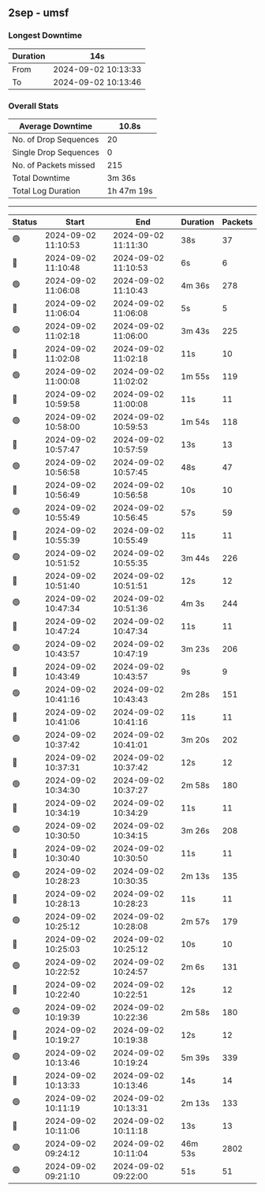 
## 2sep - umsf

### Longest Downtime

Duration | 14s
---- | ----
From | 2024-09-02 10:13:33
To | 2024-09-02 10:13:46

### Overall Stats

Average Downtime | 10.8s
---- | ----
No. of Drop Sequences | 20
Single Drop Sequences | 0
No. of Packets missed | 215
Total Downtime | 3m 36s
Total Log Duration | 1h 47m 19s


---------

Status | Start | End | Duration | Packets
---- | ---- | ---- | ---- | ----
🟢 | 2024-09-02 11:10:53 | 2024-09-02 11:11:30 | 38s | 37
🔴 | 2024-09-02 11:10:48 | 2024-09-02 11:10:53 | 6s | 6
🟢 | 2024-09-02 11:06:08 | 2024-09-02 11:10:43 | 4m 36s | 278
🔴 | 2024-09-02 11:06:04 | 2024-09-02 11:06:08 | 5s | 5
🟢 | 2024-09-02 11:02:18 | 2024-09-02 11:06:00 | 3m 43s | 225
🔴 | 2024-09-02 11:02:08 | 2024-09-02 11:02:18 | 11s | 10
🟢 | 2024-09-02 11:00:08 | 2024-09-02 11:02:02 | 1m 55s | 119
🔴 | 2024-09-02 10:59:58 | 2024-09-02 11:00:08 | 11s | 11
🟢 | 2024-09-02 10:58:00 | 2024-09-02 10:59:53 | 1m 54s | 118
🔴 | 2024-09-02 10:57:47 | 2024-09-02 10:57:59 | 13s | 13
🟢 | 2024-09-02 10:56:58 | 2024-09-02 10:57:45 | 48s | 47
🔴 | 2024-09-02 10:56:49 | 2024-09-02 10:56:58 | 10s | 10
🟢 | 2024-09-02 10:55:49 | 2024-09-02 10:56:45 | 57s | 59
🔴 | 2024-09-02 10:55:39 | 2024-09-02 10:55:49 | 11s | 11
🟢 | 2024-09-02 10:51:52 | 2024-09-02 10:55:35 | 3m 44s | 226
🔴 | 2024-09-02 10:51:40 | 2024-09-02 10:51:51 | 12s | 12
🟢 | 2024-09-02 10:47:34 | 2024-09-02 10:51:36 | 4m 3s | 244
🔴 | 2024-09-02 10:47:24 | 2024-09-02 10:47:34 | 11s | 11
🟢 | 2024-09-02 10:43:57 | 2024-09-02 10:47:19 | 3m 23s | 206
🔴 | 2024-09-02 10:43:49 | 2024-09-02 10:43:57 | 9s | 9
🟢 | 2024-09-02 10:41:16 | 2024-09-02 10:43:43 | 2m 28s | 151
🔴 | 2024-09-02 10:41:06 | 2024-09-02 10:41:16 | 11s | 11
🟢 | 2024-09-02 10:37:42 | 2024-09-02 10:41:01 | 3m 20s | 202
🔴 | 2024-09-02 10:37:31 | 2024-09-02 10:37:42 | 12s | 12
🟢 | 2024-09-02 10:34:30 | 2024-09-02 10:37:27 | 2m 58s | 180
🔴 | 2024-09-02 10:34:19 | 2024-09-02 10:34:29 | 11s | 11
🟢 | 2024-09-02 10:30:50 | 2024-09-02 10:34:15 | 3m 26s | 208
🔴 | 2024-09-02 10:30:40 | 2024-09-02 10:30:50 | 11s | 11
🟢 | 2024-09-02 10:28:23 | 2024-09-02 10:30:35 | 2m 13s | 135
🔴 | 2024-09-02 10:28:13 | 2024-09-02 10:28:23 | 11s | 11
🟢 | 2024-09-02 10:25:12 | 2024-09-02 10:28:08 | 2m 57s | 179
🔴 | 2024-09-02 10:25:03 | 2024-09-02 10:25:12 | 10s | 10
🟢 | 2024-09-02 10:22:52 | 2024-09-02 10:24:57 | 2m 6s | 131
🔴 | 2024-09-02 10:22:40 | 2024-09-02 10:22:51 | 12s | 12
🟢 | 2024-09-02 10:19:39 | 2024-09-02 10:22:36 | 2m 58s | 180
🔴 | 2024-09-02 10:19:27 | 2024-09-02 10:19:38 | 12s | 12
🟢 | 2024-09-02 10:13:46 | 2024-09-02 10:19:24 | 5m 39s | 339
🔴 | 2024-09-02 10:13:33 | 2024-09-02 10:13:46 | 14s | 14
🟢 | 2024-09-02 10:11:19 | 2024-09-02 10:13:31 | 2m 13s | 133
🔴 | 2024-09-02 10:11:06 | 2024-09-02 10:11:18 | 13s | 13
🟢 | 2024-09-02 09:24:12 | 2024-09-02 10:11:04 | 46m 53s | 2802
🟢 | 2024-09-02 09:21:10 | 2024-09-02 09:22:00 | 51s | 51